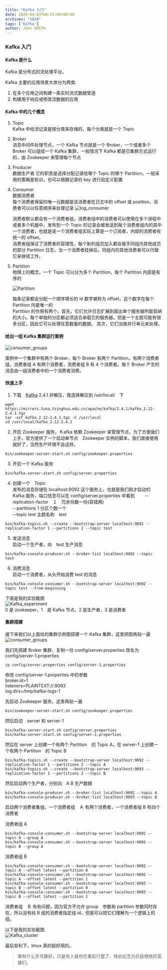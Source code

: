 ```yaml
---
title: "Kafka 入门"
date: 2020-04-03T00:27:05+08:00
archives: "2020"
tags: ['Kafka']
author: John SMITH
---
```


### Kafka 入门

#### Kafka 是什么

Kafka 是分布式的流处理平台。

Kafka 主要的应用场景大体分为两类:

1. 在多个应用之间构建一条实时流式数据管道
2. 构建用于响应或修改流数据的应用

#### Kafka 中的几个概念

1. Topic  
	Kafka 中给流记录是按分类来存储的，每个分类就是一个 Topic

2. Broker  
	消息中间件处理节点，一个 Kafka 节点就是一个 Broker，一个或者多个 Broker 可以组成一个 Kafka 集群，一般情况下 Kafka 都是已集群方式运行的，由 Zookeeper 来管理每个节点

3. Producer  
	数据生产者
	它的职责是选择分配记录给哪个 Topic 的哪个 Partition，一般采用的策略是轮训，也可以根据记录的 key 进行自定义配置

4. Consumer  
	数据消费者  
	每个消费者保留的唯一元数据是该消费者在日志中的 offset 或 position，消费者可以以任意顺序来处理记录
	![log_consumer](https://hurryking.github.io/img/log_consumer.png)

	消费者默认都会有一个消费者组，消费者组中的消费者可以使用在多个进程中或者多个机器中，发布到一个 Topic 的记录会被发送到每个消费者组内的其中一个消费者，也就是说一个消费者组实际上算是一个订阅者，内部的消费者有统一的 offset。  
	消费者组保证了消费者的容错性，每个新的组员加入都会接手同组内其他成员的部分 Partition 日志，当一个消费者挂掉后，同组内的其他消费者可以代替它来继续工作。


5. Partition  
	物理上的概念，一个 Topic 可以分为多个 Partition，每个 Partition 内部是有序的

	![Partition](https://hurryking.github.io/img/Kafka_Topic.png)

	每条记录都会分配一个顺序增长的 id 数字被称为 offset，这个数字在每个 Partition 内是唯一的  
	Partition 的作用有两个。首先，它们允许日志扩展到超出单个服务器所能容纳的大小。每个单独的分区都必须适合承载它的服务器，但是一个主题可能有很多分区，因此它可以处理任意数量的数据。 其次，它们当做并行单元来处理。

#### 给出一组 Kafka 集群运行案例

![consumer_groups](https://hurryking.github.io/img/consumer_groups.png)

案例中一个集群中有两个 Broker，每个 Broker 有两个 Partition，有两个消费者组，消费者组 A 有两个消费者，消费者组 B 有 4 个消费者。每个 Broker 产生的消息由一组消费者中的一个消费者消费。


#### 快速上手

1. 下载　[Kafka](https://www.apache.org/dyn/closer.cgi?path=/kafka/2.4.1/kafka_2.12-2.4.1.tgz]) 2.4.1 并解压，我选择解压到 /usr/local/　下

```shell
wget https://mirrors.tuna.tsinghua.edu.cn/apache/kafka/2.4.1/kafka_2.12-2.4.1.tgz
tar -xzf kafka_2.12-2.4.1.tgz -C /usr/local
cd /usr/local/kafka_2.12-2.4.1
```

2. 开启 Zookeeper 服务，Ｋafka 依赖 Zookeeper 来管理节点，为了方便我们上手，官方提供了一个启动单节点　Zookeeper 实例的脚本，我们直接使用就好了，当然生产环境不会这样。
```shell
bin/zookeeper-server-start.sh config/zookeeper.properties
```

3. 开启一个 Kafka 服务
```shell
bin/kafka-server-start.sh config/server.properties
```

4. 创建一个　Topic  
发布的消息存储在 localhost:9092 这个服务上，也就是我们刚才启动的 Kafka 服务，端口信息可以在 config/server.properties 中看到　　
--replication-factor　１　冗余份数一份(容错用)  
--partitions 1 分区个数一个  
--topic test  主题名称　test
```shell
bin/kafka-topics.sh --create --bootstrap-server localhost:9092 --replication-factor 1 --partitions 1 --topic test
```

5. 发送消息  
启动一个生产者，向　test 生产消息
```shell
bin/kafka-console-producer.sh --broker-list localhost:9092 --topic test
```

6. 消费消息  
启动一个消费者，从头开始消费 test 的消息
```shell
bin/kafka-console-consumer.sh --bootstrap-server localhost:9092 --topic test --from-beginning
```

下面是我的实验截图  
![Kafka_experiment](https://hurryking.github.io/img/Kafka_experiment.png)  
0 是 zookeeper，1　是 Kafka 节点，2 是生产者，3 是消费者

#### 集群搭建

接下来我们以上面给的集群示例图搭建一个 Kafka 集群，这里把图再贴一遍
![consumer_groups](https://hurryking.github.io/img/consumer_groups.png)

我们先搭建 Broker 集群，复制一份 config/server.properties 改名为  config/server-1.properties
```shell
cp config/server.properties config/server-1.properties
```

修改 config/server-1.properties 中的参数  
broker.id=1  
listeners=PLAINTEXT://:9093  
log.dirs=/tmp/kafka-logs-1  

先启动 Zookeeper 服务，这里再贴一遍
```shell
bin/zookeeper-server-start.sh config/zookeeper.properties
```

然后启动　server 和 server-1
```shell
bin/kafka-server-start.sh config/server.properties
bin/kafka-server-start.sh config/server-1.properties
```

然后在 server 上创建一个有两个 Partition　的 Topic A，在 server-1 上创建一个有两个 Partition　的 Topic B
```shell
bin/kafka-topics.sh --create --bootstrap-server localhost:9092 --replication-factor 1 --partitions 2 --topic A
bin/kafka-topics.sh --create --bootstrap-server localhost:9093 --replication-factor 1 --partitions 2 --topic B
```

然后启动两个生产者，分别向　A B 生产数据
```
bin/kafka-console-producer.sh --broker-list localhost:9092 --topic A
bin/kafka-console-producer.sh --broker-list localhost:9093 --topic B
```

启动两个消费者集组，一个消费者组　Ａ 有两个消费者，一个消费者组 B 有四个消费者  

消费者组 A
```
bin/kafka-console-consumer.sh --bootstrap-server localhost:9092 --topic A --group A
bin/kafka-console-consumer.sh --bootstrap-server localhost:9093 --topic B --group A
```
消费者组 B
```
bin/kafka-console-consumer.sh --bootstrap-server localhost:9092 --topic A --offset latest --partition 0
bin/kafka-console-consumer.sh --bootstrap-server localhost:9092 --topic A --offset latest --partition 1
bin/kafka-console-consumer.sh --bootstrap-server localhost:9093 --topic B --offset latest --partition 0
bin/kafka-console-consumer.sh --bootstrap-server localhost:9093 --topic B --offset latest --partition 1
```
消费者组　Ｂ 有些问题，因为官方不允许 group　参数和 partition 参数同时存在，所以没有给 B 组的消费者指定组 id，但是可以把它们理解为一个逻辑上的组。  

以下是我的实验截图  
![Kafka_cluster](https://hurryking.github.io/img/Kafka_cluster.png)

最后安利下，tmux 真的挺好用的。

> 哪有什么岁月静好，只是有人替你负重前行罢了，特此纪念为抗疫牺牲的英雄们。